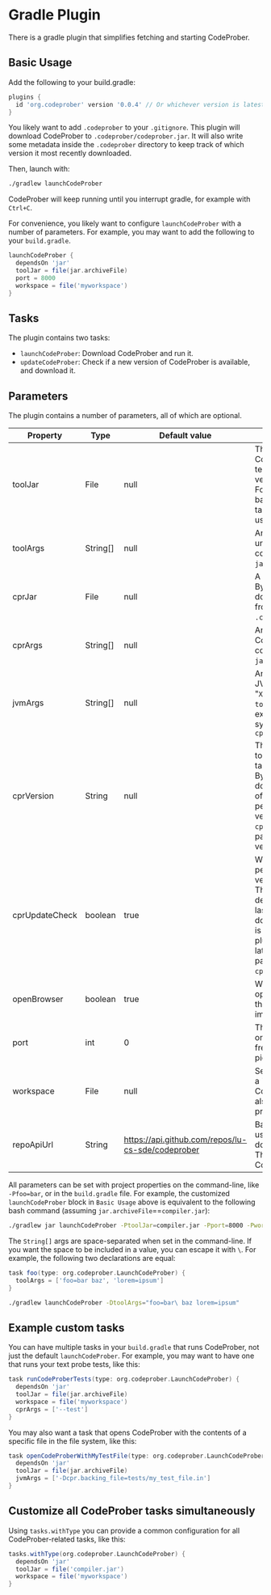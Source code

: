 # Gradle Plugin

There is a gradle plugin that simplifies fetching and starting CodeProber.

## Basic Usage

Add the following to your build.gradle:
```gradle
plugins {
  id 'org.codeprober' version '0.0.4' // Or whichever version is latest, check "https://plugins.gradle.org/plugin/org.codeprober"
}
```

You likely want to add `.codeprober` to your `.gitignore`.
This plugin will download CodeProber to `.codeprober/codeprober.jar`.
It will also write some metadata inside the `.codeprober` directory to keep track of which version it most recently downloaded.

Then, launch with:
```bash
./gradlew launchCodeProber
```

CodeProber will keep running until you interrupt gradle, for example with `Ctrl+C`.

For convenience, you likely want to configure `launchCodeProber` with a number of parameters.
For example, you may want to add the following to your `build.gradle`.

```gradle
launchCodeProber {
  dependsOn 'jar'
  toolJar = file(jar.archiveFile)
  port = 8000
  workspace = file('myworkspace')
}
```

## Tasks

The plugin contains two tasks:

- `launchCodeProber`: Download CodeProber and run it.
- `updateCodeProber`: Check if a new version of CodeProber is available, and download it.

## Parameters

The plugin contains a number of parameters, all of which are optional.

| Property       | Type     | Default value                                     | Description                                                     |
| -------------- | -------- | ------------------------------------------------- | --------------------------------------------------------------- |
| toolJar        | File     | null                                              | The tool to explore with CodeProber. This is technically optional, but you very likely want to set this. For example, you can set it based on the output of a `jar` task, as shown in basic usage above. |
| toolArgs       | String[] | null                                              | Arguments to pass to the underlying tool. This corresponds to "`X`" in `java -jar cprJar toolJar X`. |
| cprJar         | File     | null                                              | A codeprober.jar file to use. By default, this plugin will download the latest release from github and save it in `.codeprober/codeprober.jar`. |
| cprArgs        | String[] | null                                              | Arguments to pass to CodeProber. This corresponds to "`X`" in `java -jar cprJar X toolJar`. |
| jvmArgs        | String[] | null                                              | Arguments to pass to the JVM. This corresponds to "`X`" in `java X -jar cprJar toolJar`. This can for example be used to set system properties, such as `cpr.backing_file` |
| cprVersion     | String   | null                                              | The version of CodeProber to run. Should be set to the tag of a release, like "0.0.3". By default, this plugin will download the latest version of CodeProber, and periodically check for new versions (see `cprUpdateCheck`). Use this parameter to pin a specific version to use. |
| cprUpdateCheck | boolean  | true                                              | Whether or not to periodically check for new versions of CodeProber. This is done once a week by default, i.e when the lastModified of the downloaded `codeprober.jar` is over a week old, the plugin will try to retrieve the latest jar from github. This parameter has no effect if `cprVersion` is set. |
| openBrowser    | boolean  | true                                              | Whether to automatically open a web browser with the the CodeProber URL immediately after starting. |
| port           | int      | 0                                                 | The port to serve requests on. If set to 0, then a random free port is automatically picked. |
| workspace      | File     | null                                              | Set a directory to be used as a "file system" in the CodeProber UI. This can also be set with the system property 'cpr.workspace'. |
| repoApiUrl     | String   | https://api.github.com/repos/lu-cs-sde/codeprober | Base url for the API requests used for fetching and downloading CodeProber. This can be used to run CodeProber forks. |

All parameters can be set with project properties on the command-line, like `-Pfoo=bar`, or in the `build.gradle` file.
For example, the customized `launchCodeProber` block in `Basic Usage` above is equivalent to the following bash command (assuming `jar.archiveFile`==`compiler.jar`):
```bash
./gradlew jar launchCodeProber -PtoolJar=compiler.jar -Pport=8000 -Pworkspace="myworkspace"
```

The `String[]` args are space-separated when set in the command-line.
If you want the space to be included in a value, you can escape it with `\`.
For example, the following two declarations are equal:
```gradle
task foo(type: org.codeprober.LaunchCodeProber) {
  toolArgs = ['foo=bar baz', 'lorem=ipsum']
}
```
```bash
./gradlew launchCodeProber -DtoolArgs="foo=bar\ baz lorem=ipsum"
```

## Example custom tasks

You can have multiple tasks in your `build.gradle` that runs CodeProber, not just the default `launchCodeProber`.
For example, you may want to have one that runs your text probe tests, like this:

```gradle
task runCodeProberTests(type: org.codeprober.LaunchCodeProber) {
  dependsOn 'jar'
  toolJar = file(jar.archiveFile)
  workspace = file('myworkspace')
  cprArgs = ['--test']
}
```

You may also want a task that opens CodeProber with the contents of a specific file in the file system, like this:
```gradle
task openCodeProberWithMyTestFile(type: org.codeprober.LaunchCodeProber) {
  dependsOn 'jar'
  toolJar = file(jar.archiveFile)
  jvmArgs = ['-Dcpr.backing_file=tests/my_test_file.in']
}
```

## Customize all CodeProber tasks simultaneously

Using `tasks.withType` you can provide a common configuration for all CodeProber-related tasks, like this:

```gradle
tasks.withType(org.codeprober.LaunchCodeProber) {
  dependsOn 'jar'
  toolJar = file('compiler.jar')
  workspace = file('myworkspace')
}
```
